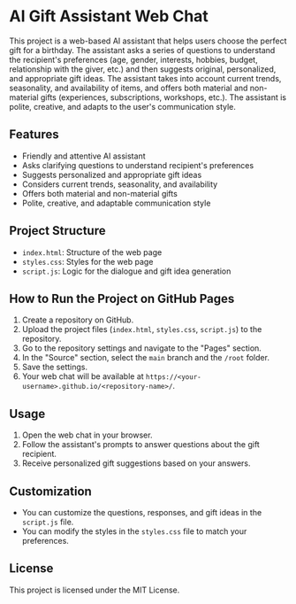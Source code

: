 
# AI Gift Assistant Web Chat

This project is a web-based AI assistant that helps users choose the perfect gift for a birthday. The assistant asks a series of questions to understand the recipient's preferences (age, gender, interests, hobbies, budget, relationship with the giver, etc.) and then suggests original, personalized, and appropriate gift ideas. The assistant takes into account current trends, seasonality, and availability of items, and offers both material and non-material gifts (experiences, subscriptions, workshops, etc.). The assistant is polite, creative, and adapts to the user's communication style.

## Features
- Friendly and attentive AI assistant
- Asks clarifying questions to understand recipient's preferences
- Suggests personalized and appropriate gift ideas
- Considers current trends, seasonality, and availability
- Offers both material and non-material gifts
- Polite, creative, and adaptable communication style

## Project Structure
- `index.html`: Structure of the web page
- `styles.css`: Styles for the web page
- `script.js`: Logic for the dialogue and gift idea generation

## How to Run the Project on GitHub Pages
1. Create a repository on GitHub.
2. Upload the project files (`index.html`, `styles.css`, `script.js`) to the repository.
3. Go to the repository settings and navigate to the "Pages" section.
4. In the "Source" section, select the `main` branch and the `/root` folder.
5. Save the settings.
6. Your web chat will be available at `https://<your-username>.github.io/<repository-name>/`.

## Usage
1. Open the web chat in your browser.
2. Follow the assistant's prompts to answer questions about the gift recipient.
3. Receive personalized gift suggestions based on your answers.

## Customization
- You can customize the questions, responses, and gift ideas in the `script.js` file.
- You can modify the styles in the `styles.css` file to match your preferences.

## License
This project is licensed under the MIT License.
